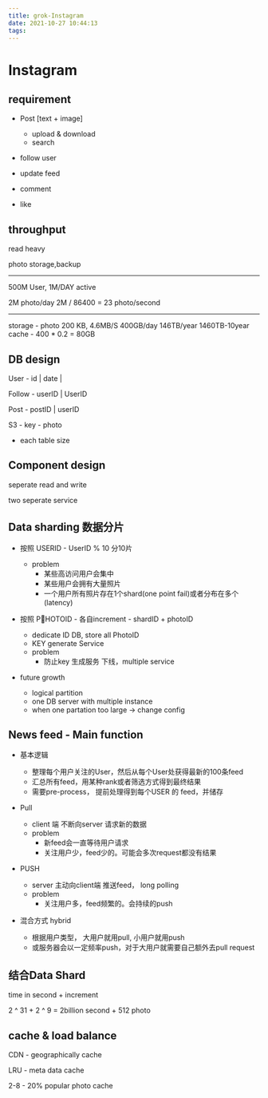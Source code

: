 ```yaml
---
title: grok-Instagram
date: 2021-10-27 10:44:13
tags:
---
```


# Instagram

## requirement

- Post [text + image] 
  - upload & download
  - search

- follow user
- update feed
  
- comment
- like 

## throughput

read heavy

photo storage,backup

---

500M User, 1M/DAY active

2M photo/day 2M / 86400 = 23 photo/second

---

storage - photo 200 KB, 4.6MB/S 400GB/day 146TB/year 1460TB-10year
cache - 400 * 0.2 = 80GB

## DB design

User - id | date | 

Follow - userID | UserID

Post - postID | userID

S3 - key - photo

- each table size 

## Component design

seperate read and write

two seperate service

## Data sharding 数据分片
- 按照 USERID - UserID % 10 分10片
  - problem
    - 某些高访问用户会集中
    - 某些用户会拥有大量照片
    - 一个用户所有照片存在1个shard(one point fail)或者分布在多个(latency)

- 按照 PHOTOID - 各自increment - shardID + photoID
  - dedicate ID DB, store all PhotoID
  - KEY generate Service
  - problem
    - 防止key 生成服务 下线，multiple service

- future growth
  - logical partition
  - one DB server with multiple instance
  - when one partation too large -> change config

## News feed - Main function

- 基本逻辑
  - 整理每个用户关注的User，然后从每个User处获得最新的100条feed
  - 汇总所有feed，用某种rank或者筛选方式得到最终结果
  - 需要pre-process， 提前处理得到每个USER 的 feed，并储存
  
- Pull
  - client 端 不断向server 请求新的数据
  - problem
    - 新feed会一直等待用户请求
    - 关注用户少，feed少的。可能会多次request都没有结果

- PUSH
  - server 主动向client端 推送feed， long polling
  - problem
    - 关注用户多，feed频繁的。会持续的push

- 混合方式 hybrid
  - 根据用户类型， 大用户就用pull, 小用户就用push
  - 或服务器会以一定频率push，对于大用户就需要自己额外去pull request

## 结合Data Shard

time in second + increment

2 ^ 31 + 2 ^ 9 = 2billion second + 512 photo

## cache & load balance
CDN - geographically cache

LRU - meta data cache

2-8 - 20% popular photo cache
